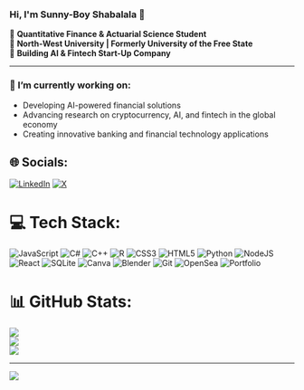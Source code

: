 ### Hi, I'm **Sunny-Boy Shabalala** 👋  

🎯 **Quantitative Finance & Actuarial Science Student**  
📍 **North-West University | Formerly University of the Free State**  
🚀 **Building AI & Fintech Start-Up Company**  

---

### 🚀 I’m currently working on:
- Developing AI-powered financial solutions
- Advancing research on cryptocurrency, AI, and fintech in the global economy
- Creating innovative banking and financial technology applications

## 🌐 Socials:
[![LinkedIn](https://img.shields.io/badge/LinkedIn-%230077B5.svg?logo=linkedin&logoColor=white)](https://linkedin.com/in/https://www.linkedin.com/in/sunny-boy-shabalala/) [![X](https://img.shields.io/badge/X-black.svg?logo=X&logoColor=white)](https://x.com/@sunnybboy_) 

# 💻 Tech Stack:
![JavaScript](https://img.shields.io/badge/javascript-%23323330.svg?style=for-the-badge&logo=javascript&logoColor=%23F7DF1E) ![C#](https://img.shields.io/badge/c%23-%23239120.svg?style=for-the-badge&logo=csharp&logoColor=white) ![C++](https://img.shields.io/badge/c++-%2300599C.svg?style=for-the-badge&logo=c%2B%2B&logoColor=white) ![R](https://img.shields.io/badge/r-%23276DC3.svg?style=for-the-badge&logo=r&logoColor=white) ![CSS3](https://img.shields.io/badge/css3-%231572B6.svg?style=for-the-badge&logo=css3&logoColor=white) ![HTML5](https://img.shields.io/badge/html5-%23E34F26.svg?style=for-the-badge&logo=html5&logoColor=white) ![Python](https://img.shields.io/badge/python-3670A0?style=for-the-badge&logo=python&logoColor=ffdd54) ![NodeJS](https://img.shields.io/badge/node.js-6DA55F?style=for-the-badge&logo=node.js&logoColor=white) ![React](https://img.shields.io/badge/react-%2320232a.svg?style=for-the-badge&logo=react&logoColor=%2361DAFB) ![SQLite](https://img.shields.io/badge/sqlite-%2307405e.svg?style=for-the-badge&logo=sqlite&logoColor=white) ![Canva](https://img.shields.io/badge/Canva-%2300C4CC.svg?style=for-the-badge&logo=Canva&logoColor=white) ![Blender](https://img.shields.io/badge/blender-%23F5792A.svg?style=for-the-badge&logo=blender&logoColor=white) ![Git](https://img.shields.io/badge/git-%23F05033.svg?style=for-the-badge&logo=git&logoColor=white) ![OpenSea](https://img.shields.io/badge/OpenSea-%232081E2.svg?style=for-the-badge&logo=opensea&logoColor=white) ![Portfolio](https://img.shields.io/badge/Portfolio-%23000000.svg?style=for-the-badge&logo=firefox&logoColor=#FF7139)
# 📊 GitHub Stats:
![](https://github-readme-stats.vercel.app/api?username=sunny-bboy&theme=dark&hide_border=false&include_all_commits=true&count_private=true)<br/>
![](https://nirzak-streak-stats.vercel.app/?user=sunny-bboy&theme=dark&hide_border=false)<br/>
![](https://github-readme-stats.vercel.app/api/top-langs/?username=sunny-bboy&theme=dark&hide_border=false&include_all_commits=true&count_private=true&layout=compact)

---
[![](https://visitcount.itsvg.in/api?id=sunny-bboy&icon=0&color=0)](https://visitcount.itsvg.in)

<!-- Proudly created with GPRM ( https://gprm.itsvg.in ) -->
